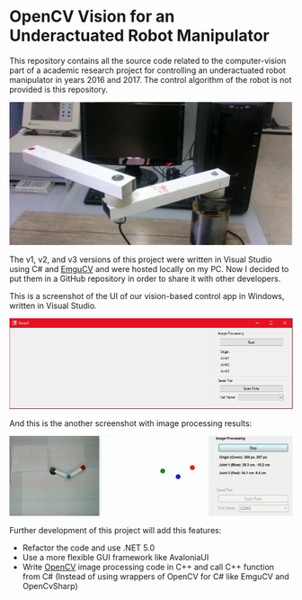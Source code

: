 # OpenCV Vision for an Underactuated Robot Manipulator

This repository contains all the source code related to the computer-vision part of a academic research project for controlling an underactuated robot manipulator in years 2016 and 2017. The control algorithm of the robot is not provided is this repository.

![Our underactuated robot manipulator](images/underactuated-robot-manipulator.jpg)

The v1, v2, and v3 versions of this project were written in Visual Studio using C# and [EmguCV](https://www.emgu.com/) and were hosted locally on my PC. Now I decided to put them in a GitHub repository in order to share it with other developers.

This is a screenshot of the UI of our vision-based control app in Windows, written in Visual Studio.

![](images/old-program-ui.png)

And this is the another screenshot with image processing results:

![](images/old-program-screenshot-working.jpg)

Further development of this project will add this features:

- Refactor the code and use .NET 5.0
- Use a more flexible GUI framework like AvaloniaUI
- Write [OpenCV](https://opencv.org/) image processing code in C++ and call C++ function from C# (Instead of using wrappers of OpenCV for C# like EmguCV and OpenCvSharp)
